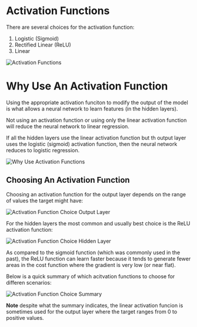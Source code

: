 # Activation Functions

There are several choices for the activation function:

1. Logistic (Sigmoid)
2. Rectified Linear (ReLU)
3. Linear

![Activation Functions](/NNActivationFunctions.PNG 'Activation functions')

# Why Use An Activation Function

Using the appropriate activation funciton to modify the output of the model is what allows a neural network to learn features (in the hidden layers).

Not using an activation function or using only the linear activation function will reduce the neural network to linear regression.

If all the hidden layers use the linear activation function but th output layer uses the logistic (sigmoid) activation function, then the neural network reduces to logistic regression.

![Why Use Activation Functions](/NNWhyUseActivationFunctions.PNG 'Why use activation functions')

## Choosing An Activation Function

Choosing an activation function for the output layer depends on the range of values the target might have:

![Activation Function Choice Output Layer](/NNActivationFuncChoiceOutputLayer.PNG 'Activation function choice output layer')

For the hidden layers the most common and usually best choice is the ReLU activation function:

![Activation Function Choice Hidden Layer](/NNActivationFuncChoiceHiddenLayer.PNG 'Activation function choice hidden layer')

As compared to the sigmoid function (which was commonly used in the past), the ReLU function can learn faster because it tends to generate fewer areas in the cost function where the gradient is very low (or near flat).

Below is a quick summary of which acitvation functions to choose for differen scenarios:

![Activation Function Choice Summary](/NNActivationFuncChoiceSummary.PNG 'Activation function choice summary')

**Note** despite what the summary indicates, the linear activation funcion is sometimes used for the output layer where the target ranges from 0 to positive values.
